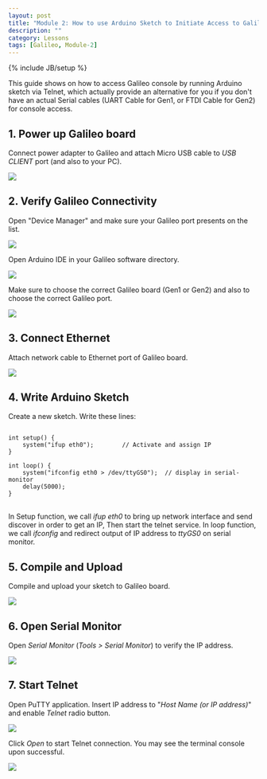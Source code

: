 ```yaml
---
layout: post
title: "Module 2: How to use Arduino Sketch to Initiate Access to Galileo Console"
description: ""
category: Lessons 
tags: [Galileo, Module-2]
---
```

{% include JB/setup %}

This guide shows on how to access Galileo console by running Arduino sketch via Telnet, which actually provide an alternative for you if you don't have an actual Serial cables (UART Cable for Gen1, or FTDI Cable for Gen2) for console access. 

## 1. Power up Galileo board

Connect power adapter to Galileo and attach Micro USB cable to *USB CLIENT* port (and also to your PC). 

![](/img/connect-galileo.png)

## 2. Verify Galileo Connectivity

Open "Device Manager" and make sure your Galileo port presents on the list.

![](/img/device-manager-8.png) 

Open Arduino IDE in your Galileo software directory.

![](/img/arduino-ide-directory.png)

Make sure to choose the correct Galileo board (Gen1 or Gen2) and also to choose the correct Galileo port. 

![](/img/verify-board-and-port.png)

## 3. Connect Ethernet

Attach network cable to Ethernet port of Galileo board. 

![](/img/connect-rj45.png)

## 4. Write Arduino Sketch

Create a new sketch. Write these lines:

<pre>
<code>
int setup() {
	system("ifup eth0");		// Activate and assign IP
}

int loop() {
	system("ifconfig eth0 > /dev/ttyGS0");	// display in serial-monitor
	delay(5000);
}
</code>
</pre>

In Setup function, we call *ifup eth0* to bring up network interface and send discover in order to get an IP, Then start the telnet service. In loop function, we call *ifconfig* and redirect output of IP address to *ttyGS0* on serial monitor. 

## 5. Compile and Upload

Compile and upload your sketch to Galileo board. 

![](/img/compile-upload.png)

## 6. Open Serial Monitor

Open *Serial Monitor* (*Tools > Serial Monitor*) to verify the IP address.

![](/img/serial-mon-ipaddress.png)

## 7. Start Telnet

Open PuTTY application. Insert IP address to "*Host Name (or IP address)*" and enable *Telnet* radio button.

![](/img/telnet.png)

Click *Open* to start Telnet connection. You may see the terminal console upon successful. 

![](/img/ssh-iot.png)


